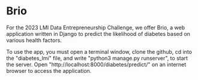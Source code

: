 # Brio
For the 2023 LMI Data Entrepreneurship Challenge, we offer Brio, a web application written in Django to predict the likelihood of diabetes based on various health factors.

To use the app, you must open a terminal window, clone the github, cd into the "diabetes_lmi" file, and write "python3 manage.py runserver", to start the server. Open "http://localhost:8000/diabetes/predict/" on an internet browser to access the application.
